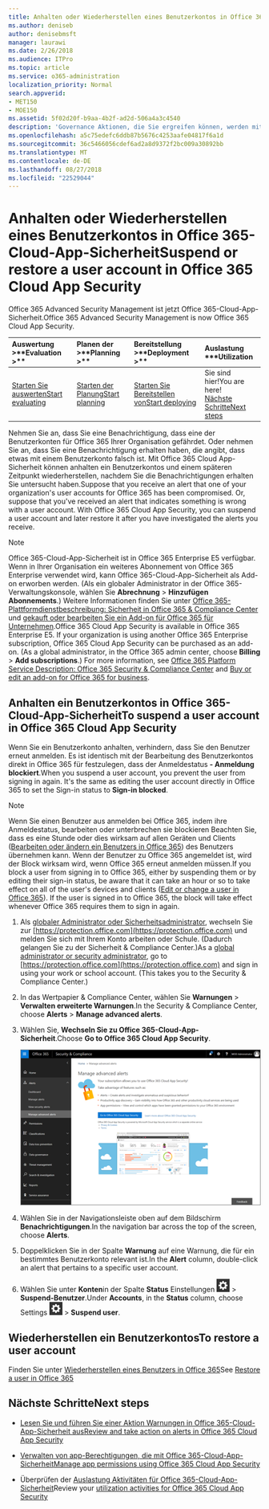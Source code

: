 ```yaml
---
title: Anhalten oder Wiederherstellen eines Benutzerkontos in Office 365-Cloud-App-Sicherheit
ms.author: deniseb
author: denisebmsft
manager: laurawi
ms.date: 2/26/2018
ms.audience: ITPro
ms.topic: article
ms.service: o365-administration
localization_priority: Normal
search.appverid:
- MET150
- MOE150
ms.assetid: 5f02d20f-b9aa-4b2f-ad2d-506a4a3c4540
description: 'Governance Aktionen, die Sie ergreifen können, werden mit Office 365 Cloud App-Sicherheit unterbrechen oder Fortsetzen eines Benutzerkontos. '
ms.openlocfilehash: a5c75edefc6ddb87b5676c4253aafe04817f6a1d
ms.sourcegitcommit: 36c5466056cdef6ad2a8d9372f2bc009a30892bb
ms.translationtype: MT
ms.contentlocale: de-DE
ms.lasthandoff: 08/27/2018
ms.locfileid: "22529044"
---
```

# <a name="suspend-or-restore-a-user-account-in-office-365-cloud-app-security"></a><span data-ttu-id="48189-103">Anhalten oder Wiederherstellen eines Benutzerkontos in Office 365-Cloud-App-Sicherheit</span><span class="sxs-lookup"><span data-stu-id="48189-103">Suspend or restore a user account in Office 365 Cloud App Security</span></span>

<span data-ttu-id="48189-104">Office 365 Advanced Security Management ist jetzt Office 365-Cloud-App-Sicherheit.</span><span class="sxs-lookup"><span data-stu-id="48189-104">Office 365 Advanced Security Management is now Office 365 Cloud App Security.</span></span>
  
|<span data-ttu-id="48189-105">Auswertung **\>**</span><span class="sxs-lookup"><span data-stu-id="48189-105">****Evaluation** \>**</span></span>|<span data-ttu-id="48189-106">Planen der **\>**</span><span class="sxs-lookup"><span data-stu-id="48189-106">****Planning** \>**</span></span>|<span data-ttu-id="48189-107">Bereitstellung **\>**</span><span class="sxs-lookup"><span data-stu-id="48189-107">****Deployment** \>**</span></span>|<span data-ttu-id="48189-108">Auslastung \*\*\*</span><span class="sxs-lookup"><span data-stu-id="48189-108">****Utilization****</span></span>|
|:-----|:-----|:-----|:-----|
|[<span data-ttu-id="48189-109">Starten Sie auswerten</span><span class="sxs-lookup"><span data-stu-id="48189-109">Start evaluating</span></span>](office-365-cas-overview.md) <br/> |[<span data-ttu-id="48189-110">Starten der Planung</span><span class="sxs-lookup"><span data-stu-id="48189-110">Start planning</span></span>](get-ready-for-office-365-cas.md) <br/> |[<span data-ttu-id="48189-111">Starten Sie Bereitstellen von</span><span class="sxs-lookup"><span data-stu-id="48189-111">Start deploying</span></span>](turn-on-office-365-cas.md) <br/> |<span data-ttu-id="48189-112">Sie sind hier!</span><span class="sxs-lookup"><span data-stu-id="48189-112">You are here!</span></span>  <br/> [<span data-ttu-id="48189-113">Nächste Schritte</span><span class="sxs-lookup"><span data-stu-id="48189-113">Next steps</span></span>](suspend-or-restore-an-account-in-ocas.md#nextsteps) <br/> |
   
<span data-ttu-id="48189-p101">Nehmen Sie an, dass Sie eine Benachrichtigung, dass eine der Benutzerkonten für Office 365 Ihrer Organisation gefährdet. Oder nehmen Sie an, dass Sie eine Benachrichtigung erhalten haben, die angibt, dass etwas mit einem Benutzerkonto falsch ist. Mit Office 365 Cloud App-Sicherheit können anhalten ein Benutzerkontos und einem späteren Zeitpunkt wiederherstellen, nachdem Sie die Benachrichtigungen erhalten Sie untersucht haben.</span><span class="sxs-lookup"><span data-stu-id="48189-p101">Suppose that you receive an alert that one of your organization's user accounts for Office 365 has been compromised. Or, suppose that you've received an alert that indicates something is wrong with a user account. With Office 365 Cloud App Security, you can suspend a user account and later restore it after you have investigated the alerts you receive.</span></span>
  
> [!NOTE]
> <span data-ttu-id="48189-p102">Office 365-Cloud-App-Sicherheit ist in Office 365 Enterprise E5 verfügbar. Wenn in Ihrer Organisation ein weiteres Abonnement von Office 365 Enterprise verwendet wird, kann Office 365-Cloud-App-Sicherheit als Add-on erworben werden. (Als ein globaler Administrator in der Office 365-Verwaltungskonsole, wählen Sie **Abrechnung** \> **Hinzufügen Abonnements**.) Weitere Informationen finden Sie unter [Office 365-Plattformdienstbeschreibung: Sicherheit in Office 365 &amp; Compliance Center](https://technet.microsoft.com/en-us/library/dn933793.aspx) und [gekauft oder bearbeiten Sie ein Add-on für Office 365 für Unternehmen](https://support.office.com/article/4e7b57d6-b93b-457d-aecd-0ea58bff07a6).</span><span class="sxs-lookup"><span data-stu-id="48189-p102">Office 365 Cloud App Security is available in Office 365 Enterprise E5. If your organization is using another Office 365 Enterprise subscription, Office 365 Cloud App Security can be purchased as an add-on. (As a global administrator, in the Office 365 admin center, choose **Billing** \> **Add subscriptions**.) For more information, see [Office 365 Platform Service Description: Office 365 Security &amp; Compliance Center](https://technet.microsoft.com/en-us/library/dn933793.aspx) and [Buy or edit an add-on for Office 365 for business](https://support.office.com/article/4e7b57d6-b93b-457d-aecd-0ea58bff07a6).</span></span> 
  
## <a name="to-suspend-a-user-account-in-office-365-cloud-app-security"></a><span data-ttu-id="48189-120">Anhalten ein Benutzerkontos in Office 365-Cloud-App-Sicherheit</span><span class="sxs-lookup"><span data-stu-id="48189-120">To suspend a user account in Office 365 Cloud App Security</span></span>

<span data-ttu-id="48189-p103">Wenn Sie ein Benutzerkonto anhalten, verhindern, dass Sie den Benutzer erneut anmelden. Es ist identisch mit der Bearbeitung des Benutzerkontos direkt in Office 365 für festzulegen, dass der Anmeldestatus **- Anmeldung blockiert**.</span><span class="sxs-lookup"><span data-stu-id="48189-p103">When you suspend a user account, you prevent the user from signing in again. It's the same as editing the user account directly in Office 365 to set the Sign-in status to **Sign-in blocked**.</span></span>
  
> [!NOTE]
> <span data-ttu-id="48189-p104">Wenn Sie einen Benutzer aus anmelden bei Office 365, indem ihre Anmeldestatus, bearbeiten oder unterbrechen sie blockieren Beachten Sie, dass es eine Stunde oder dies wirksam auf allen Geräten und Clients ([Bearbeiten oder ändern ein Benutzers in Office 365](https://support.office.com/article/42BB3F17-8F9D-4182-B434-5F1C8024E614#SingleUserPreview)) des Benutzers übernehmen kann. Wenn der Benutzer zu Office 365 angemeldet ist, wird der Block wirksam wird, wenn Office 365 erneut anmelden müssen.</span><span class="sxs-lookup"><span data-stu-id="48189-p104">If you block a user from signing in to Office 365, either by suspending them or by editing their sign-in status, be aware that it can take an hour or so to take effect on all of the user's devices and clients ([Edit or change a user in Office 365](https://support.office.com/article/42BB3F17-8F9D-4182-B434-5F1C8024E614#SingleUserPreview)). If the user is signed in to Office 365, the block will take effect whenever Office 365 requires them to sign in again.</span></span> 
  
1. <span data-ttu-id="48189-p105">Als [globaler Administrator oder Sicherheitsadministrator](permissions-in-the-security-and-compliance-center.md), wechseln Sie zur [https://protection.office.com](https://protection.office.com) und melden Sie sich mit Ihrem Konto arbeiten oder Schule. (Dadurch gelangen Sie zu der Sicherheit &amp; Compliance Center.)</span><span class="sxs-lookup"><span data-stu-id="48189-p105">As a [global administrator or security administrator](permissions-in-the-security-and-compliance-center.md), go to [https://protection.office.com](https://protection.office.com) and sign in using your work or school account. (This takes you to the Security &amp; Compliance Center.)</span></span> 
    
2. <span data-ttu-id="48189-127">In das Wertpapier &amp; Compliance Center, wählen Sie **Warnungen** \> **Verwalten erweiterte Warnungen**.</span><span class="sxs-lookup"><span data-stu-id="48189-127">In the Security &amp; Compliance Center, choose **Alerts** \> **Manage advanced alerts**.</span></span>
    
3. <span data-ttu-id="48189-128">Wählen Sie, **Wechseln Sie zu Office 365-Cloud-App-Sicherheit**.</span><span class="sxs-lookup"><span data-stu-id="48189-128">Choose **Go to Office 365 Cloud App Security**.</span></span>
    
    ![In das Wertpapier &amp; Compliance Center, wählen Sie erweiterte Benachrichtigungen verwalten, fahren Sie mit Office 365-Cloud-App-Sicherheit](media/958632d4-03e3-4ade-8e22-d5509db6fca7.png)
  
4. <span data-ttu-id="48189-130">Wählen Sie in der Navigationsleiste oben auf dem Bildschirm **Benachrichtigungen**.</span><span class="sxs-lookup"><span data-stu-id="48189-130">In the navigation bar across the top of the screen, choose **Alerts**.</span></span>
    
5. <span data-ttu-id="48189-131">Doppelklicken Sie in der Spalte **Warnung** auf eine Warnung, die für ein bestimmtes Benutzerkonto relevant ist.</span><span class="sxs-lookup"><span data-stu-id="48189-131">In the **Alert** column, double-click an alert that pertains to a specific user account.</span></span> 
    
6. <span data-ttu-id="48189-132">Wählen Sie unter **Konten**in der Spalte **Status** Einstellungen ![einstellungssymbol](media/e01b75cc-b28f-4b83-8f86-b1b13dc27ab2.png) \> **Suspend-Benutzer**.</span><span class="sxs-lookup"><span data-stu-id="48189-132">Under **Accounts**, in the **Status** column, choose Settings ![settings icon](media/e01b75cc-b28f-4b83-8f86-b1b13dc27ab2.png) \> **Suspend user**.</span></span>
    
## <a name="to-restore-a-user-account"></a><span data-ttu-id="48189-133">Wiederherstellen ein Benutzerkontos</span><span class="sxs-lookup"><span data-stu-id="48189-133">To restore a user account</span></span>

<span data-ttu-id="48189-134">Finden Sie unter [Wiederherstellen eines Benutzers in Office 365](https://support.office.com/article/2c261e42-5dd1-48b0-845f-2a016d29cfc1)</span><span class="sxs-lookup"><span data-stu-id="48189-134">See [Restore a user in Office 365](https://support.office.com/article/2c261e42-5dd1-48b0-845f-2a016d29cfc1)</span></span>
  
## <a name="next-steps"></a><span data-ttu-id="48189-135">Nächste Schritte</span><span class="sxs-lookup"><span data-stu-id="48189-135">Next steps</span></span>

- [<span data-ttu-id="48189-136">Lesen Sie und führen Sie einer Aktion Warnungen in Office 365-Cloud-App-Sicherheit aus</span><span class="sxs-lookup"><span data-stu-id="48189-136">Review and take action on alerts in Office 365 Cloud App Security</span></span>](review-office-365-cas-alerts.md)
    
- [<span data-ttu-id="48189-137">Verwalten von app-Berechtigungen, die mit Office 365-Cloud-App-Sicherheit</span><span class="sxs-lookup"><span data-stu-id="48189-137">Manage app permissions using Office 365 Cloud App Security</span></span>](manage-app-permissions-in-ocas.md)
    
- <span data-ttu-id="48189-138">Überprüfen der [Auslastung Aktivitäten für Office 365-Cloud-App-Sicherheit](utilization-activities-for-ocas.md)</span><span class="sxs-lookup"><span data-stu-id="48189-138">Review your [utilization activities for Office 365 Cloud App Security](utilization-activities-for-ocas.md)</span></span>
    

